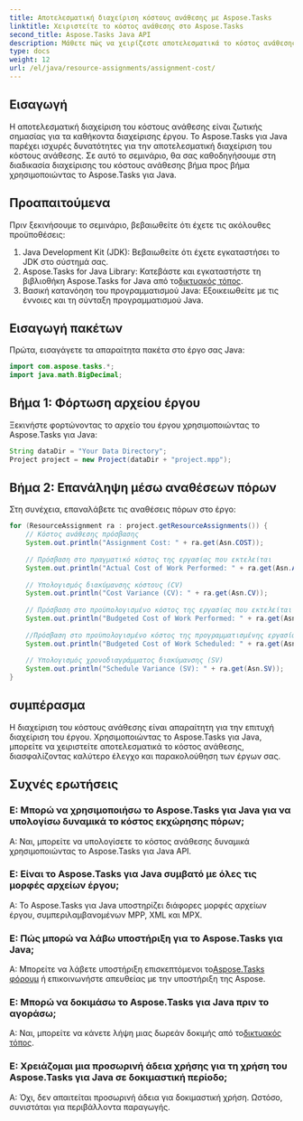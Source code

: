 ```yaml
---
title: Αποτελεσματική διαχείριση κόστους ανάθεσης με Aspose.Tasks
linktitle: Χειριστείτε το κόστος ανάθεσης στο Aspose.Tasks
second_title: Aspose.Tasks Java API
description: Μάθετε πώς να χειρίζεστε αποτελεσματικά το κόστος ανάθεσης στο Aspose.Tasks για Java. Οδηγός βήμα προς βήμα για την αποτελεσματική διαχείριση των πόρων του έργου.
type: docs
weight: 12
url: /el/java/resource-assignments/assignment-cost/
---
```

## Εισαγωγή
Η αποτελεσματική διαχείριση του κόστους ανάθεσης είναι ζωτικής σημασίας για τα καθήκοντα διαχείρισης έργου. Το Aspose.Tasks για Java παρέχει ισχυρές δυνατότητες για την αποτελεσματική διαχείριση του κόστους ανάθεσης. Σε αυτό το σεμινάριο, θα σας καθοδηγήσουμε στη διαδικασία διαχείρισης του κόστους ανάθεσης βήμα προς βήμα χρησιμοποιώντας το Aspose.Tasks για Java.
## Προαπαιτούμενα
Πριν ξεκινήσουμε το σεμινάριο, βεβαιωθείτε ότι έχετε τις ακόλουθες προϋποθέσεις:
1. Java Development Kit (JDK): Βεβαιωθείτε ότι έχετε εγκαταστήσει το JDK στο σύστημά σας.
2.  Aspose.Tasks for Java Library: Κατεβάστε και εγκαταστήστε τη βιβλιοθήκη Aspose.Tasks for Java από το[δικτυακός τόπος](https://releases.aspose.com/tasks/java/).
3. Βασική κατανόηση του προγραμματισμού Java: Εξοικειωθείτε με τις έννοιες και τη σύνταξη προγραμματισμού Java.

## Εισαγωγή πακέτων
Πρώτα, εισαγάγετε τα απαραίτητα πακέτα στο έργο σας Java:
```java
import com.aspose.tasks.*;
import java.math.BigDecimal;
```
## Βήμα 1: Φόρτωση αρχείου έργου
Ξεκινήστε φορτώνοντας το αρχείο του έργου χρησιμοποιώντας το Aspose.Tasks για Java:
```java
String dataDir = "Your Data Directory";
Project project = new Project(dataDir + "project.mpp");
```
## Βήμα 2: Επανάληψη μέσω αναθέσεων πόρων
Στη συνέχεια, επαναλάβετε τις αναθέσεις πόρων στο έργο:
```java
for (ResourceAssignment ra : project.getResourceAssignments()) {
    // Κόστος ανάθεσης πρόσβασης
    System.out.println("Assignment Cost: " + ra.get(Asn.COST));
    
    // Πρόσβαση στο πραγματικό κόστος της εργασίας που εκτελείται
    System.out.println("Actual Cost of Work Performed: " + ra.get(Asn.ACWP));
    
    // Υπολογισμός διακύμανσης κόστους (CV)
    System.out.println("Cost Variance (CV): " + ra.get(Asn.CV));
    
    // Πρόσβαση στο προϋπολογισμένο κόστος της εργασίας που εκτελείται
    System.out.println("Budgeted Cost of Work Performed: " + ra.get(Asn.BCWP));
    
    //Πρόσβαση στο προϋπολογισμένο κόστος της προγραμματισμένης εργασίας
    System.out.println("Budgeted Cost of Work Scheduled: " + ra.get(Asn.BCWS));
    
    // Υπολογισμός χρονοδιαγράμματος διακύμανσης (SV)
    System.out.println("Schedule Variance (SV): " + ra.get(Asn.SV));
}
```

## συμπέρασμα
Η διαχείριση του κόστους ανάθεσης είναι απαραίτητη για την επιτυχή διαχείριση του έργου. Χρησιμοποιώντας το Aspose.Tasks για Java, μπορείτε να χειριστείτε αποτελεσματικά το κόστος ανάθεσης, διασφαλίζοντας καλύτερο έλεγχο και παρακολούθηση των έργων σας.
## Συχνές ερωτήσεις
### Ε: Μπορώ να χρησιμοποιήσω το Aspose.Tasks για Java για να υπολογίσω δυναμικά το κόστος εκχώρησης πόρων;
Α: Ναι, μπορείτε να υπολογίσετε το κόστος ανάθεσης δυναμικά χρησιμοποιώντας το Aspose.Tasks για Java API.
### Ε: Είναι το Aspose.Tasks για Java συμβατό με όλες τις μορφές αρχείων έργου;
Α: Το Aspose.Tasks για Java υποστηρίζει διάφορες μορφές αρχείων έργου, συμπεριλαμβανομένων MPP, XML και MPX.
### Ε: Πώς μπορώ να λάβω υποστήριξη για το Aspose.Tasks για Java;
 Α: Μπορείτε να λάβετε υποστήριξη επισκεπτόμενοι το[Aspose.Tasks φόρουμ](https://forum.aspose.com/c/tasks/15) ή επικοινωνήστε απευθείας με την υποστήριξη της Aspose.
### Ε: Μπορώ να δοκιμάσω το Aspose.Tasks για Java πριν το αγοράσω;
 Α: Ναι, μπορείτε να κάνετε λήψη μιας δωρεάν δοκιμής από το[δικτυακός τόπος](https://releases.aspose.com/).
### Ε: Χρειάζομαι μια προσωρινή άδεια χρήσης για τη χρήση του Aspose.Tasks για Java σε δοκιμαστική περίοδο;
Α: Όχι, δεν απαιτείται προσωρινή άδεια για δοκιμαστική χρήση. Ωστόσο, συνιστάται για περιβάλλοντα παραγωγής.